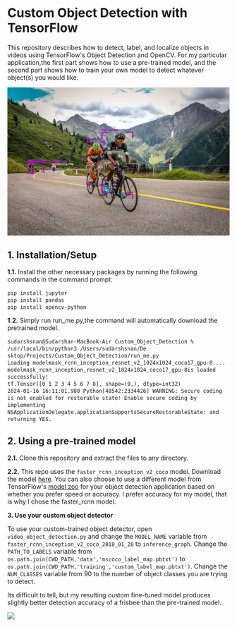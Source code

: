 # Custom Object Detection with TensorFlow
This repository describes how to detect, label, and localize objects in videos using TensorFlow's Object Detection and OpenCV. For my particular application,the first part shows how to use a pre-trained model, and the second part shows how to train your own model to detect whatever object(s) you would like.

![](/maintest.jpg)

## 1. Installation/Setup
**1.1.** Install the other necessary packages by running the following commands in the command prompt:
```
pip install jupyter
pip install pandas
pip install opencv-python
```

**1.2.** Simply run run_me.py,the command will automatically download the pretrained model.
```
sudarshsnan@Sudarshan-MacBook-Air Custom_Object_Detection % /usr/local/bin/python3 /Users/sudarshsnan/De
sktop/Projects/Custom_Object_Detection/run_me.py
Loading modelmask_rcnn_inception_resnet_v2_1024x1024_coco17_gpu-8....
modelmask_rcnn_inception_resnet_v2_1024x1024_coco17_gpu-8is loaded successfully!
tf.Tensor([0 1 2 3 4 5 6 7 8], shape=(9,), dtype=int32)
2024-01-16 16:11:01.980 Python[48542:2334426] WARNING: Secure coding is not enabled for restorable state! Enable secure coding by implementing NSApplicationDelegate.applicationSupportsSecureRestorableState: and returning YES.
```

## 2. Using a pre-trained model
**2.1.** Clone this repository and extract the files to any directory.

**2.2.** This repo uses the `faster_rcnn_inception_v2_coco` model. Download the model [here]([http://download.tensorflow.org/models/object_detection/faster_rcnn_inception_v2_coco_2018_01_28.tar.gz]). You can also choose to use a different model from TensorFlow's [model zoo](https://github.com/tensorflow/models/blob/master/research/object_detection/g3doc/detection_model_zoo.md) for your object detection application based on whether you prefer speed or accuracy. I prefer accuracy for my model, that is why I chose the faster_rcnn model. 


**3. Use your custom object detector**

To use your custom-trained object detector, open `video_object_detection.py` and change the `MODEL_NAME` variable from `faster_rcnn_inception_v2_coco_2018_01_28` to `inference_graph`. Change the `PATH_TO_LABELS` variable from `os.path.join(CWD_PATH,'data','mscoco_label_map.pbtxt')` to `os.path.join(CWD_PATH,'training','custom_label_map.pbtxt')`. Change the `NUM_CLASSES` variable from 90 to the number of object classes you are trying to detect. 

Its difficult to tell, but my resulting custom fine-tuned model produces slightly better detection accuracy of a frisbee than the pre-trained model. 

![](readme_gifs/custom_model_output.gif)
